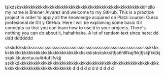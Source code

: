 lslkdskskkkkkkkkkkkkkkkkkkkkkkkkkkkkkkkkkkkkkkkkkkkkkkkkkkkkHello my name is Breiner Alvarez and welcome to my GitHub.
This is a practice project in order to apply all the knowledge acquired on Platzi course: Curso profesional de Git y GitHub.
Here I will be explaining some basic Git concepts so that you can learn how to use it in your projects.
There's nothing you can do about it, hahahhaha.
A lot of random text since here:
dd
ddd
ddddddd

skskdsksksksssssssssssssssssssssssssssssssssssssssssssssssssssskkkkkkkkkkkkkkkkkkkkkkkkkkkkkkkkkkkkkskskskskskksfjfjaññllfkajfkkjfjskjfkdjkjskakjkkuiorituuiu4t4ufijfvkjj
sskkkdkkkkkkkkkkkkkkkkkkkkkkkkkkkkkkkkkkkkkkkkkkkkkkkkkkkkkkkkkkkkkkkkkkkkkkkkkkkkkkkkkkkkkkk
d
d
d
d
d
d
d
d
d
d
d
